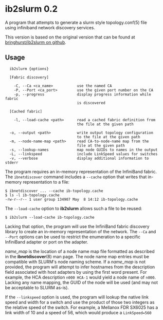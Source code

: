 ib2slurm 0.2
============

A program that attempts to generate a slurm style topology.conf(5) file using
infiniband network discovery services.

This version is based on the original version that can be found at [bringhurst/ib2slurm on github](https://github.com/bringhurst/ib2slurm).

Usage
-----

```
  ib2slurm {options}

  [Fabric discovery]

    -C, --Ca <ca_name>           use the named CA
    -P, --Port <ca_port>         use the given port number on the CA
    -p, --progress               display progress information while fabric
                                 is discovered

  [Cached fabric]

    -l, --load-cache <path>      read a cached fabric definition from
                                 the file at the given path

  -o, --output <path>            write output topology configuration
                                 to the file at the given path
  -m, --node-name-map <path>     read CA-to-node-name map from the
                                 file at the given path
  -s, --lookup-names             map node GUIDs to names in the output
  -L, --linkspeed                include LinkSpeed values for switches
  -v, --verbose                  display additional information to stderr

```

The program requires an in-memory representation of the InfiniBand fabric.  The ```ibnetdiscover``` command includes a ```--cache``` option that writes that in-memory representation to a file:
```
$ ibnetdiscover ... --cache ib-topology.cache
$ ls -l ib-topology.cache
-rw-r--r-- 1 user group 134907 May  8 14:12 ib-topology.cache
```
The ```--load-cache``` option to **ib2slurm** allows such a file to be reused:
```
$ ib2slurm --load-cache ib-topology.cache
```
Lacking that option, the program will use the InfiniBand fabric discovery library to create an in-memory representation of the network.  The ```--Ca``` and ```--Port``` options can be used to restrict the enumeration to a specific InfiniBand adapter or port on the adapter.

_name_map_ is the location of a node name map file formatted as described in the **ibnetdiscover**(8) man page. The node name map entries must be compatible with SLURM's node naming scheme.  If a _name_map_ is not provided, the program will attempt to infer hostnames from the description field associated with host adapters by using the first word present.  For example, the HCA description ```n000 HCA-1``` would yield a node name of ```n000```.  Lacking any name mapping, the GUID of the node will be used (and may not be acceptable to SLURM as-is).

If the ```--linkspeed``` option is used, the program will lookup the native link speed and width for a switch and use the product of those two integers as the relative speed of the switch.  For example, a Mellanox FDR SX6025 has a link width of 10 and a speed of 56, which would produce a ```LinkSpeed=560```
